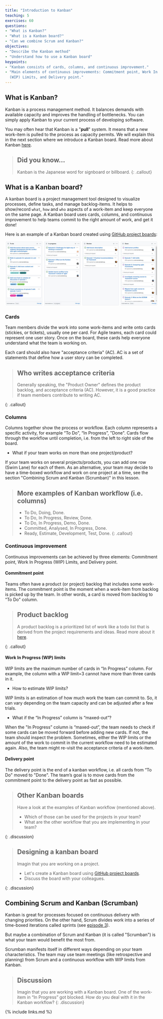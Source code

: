 ```yaml
---
title: "Introduction to Kanban"
teaching: 5
exercises: 60
questions:
- "What is Kanban?"
- "What is a Kanban board?"
- "Can we combine Scrum and Kanban?"
objectives:
- "Describe the Kanban method"
- "Understand how to use a Kanban board"
keypoints:
- "Kanban consists of cards, columns, and continuous improvement."
- "Main elements of continuous improvements: Commitment point, Work In Progress
  (WIP) Limits, and Delivery point."
---
```


## What is Kanban?

Kanban is a process management method. It balances demands with available
capacity and improves the handling of bottlenecks. You can simply apply Kanban to
your current process of developing software.

You may often hear that Kanban is a "**pull**" system. It means that a new work-item
is pulled to the process as capacity permits. We will explain this in the next
section where we introduce a Kanban board. Read more about Kanban
[here](https://www.atlassian.com/agile/kanban).

> ## Did you know...
>
> Kanban is the Japanese word for signboard or billboard.
{: .callout}

## What is a Kanban board?

A kanban board is a project management tool designed to visualize processes,
define tasks, and manage backlog-items. It helps to show/record `what`, `how`
and `who` aspects of a work-item and keep everyone on the same page. A Kanban
board uses cards, columns, and continuous improvement to help teams commit to
the right amount of work, and get it done!

Here is an example of a Kanban board created using
[GitHub project boards](https://docs.github.com/en/issues/organizing-your-work-with-project-boards):

![Kanban board](../fig/kanban_board.png)

### Cards

Team members divide the work into some work-items and write onto cards
(stickies, or tickets), usually one per card. For Agile teams, each card could
represent one user story. Once on the board, these cards help everyone
understand what the team is working on.

Each card should also have "acceptance criteria" (AC). AC is a set of
statements that define how a user story can be completed.

> ## Who writes acceptance criteria
>
> Generally speaking, the "Product Owner" defines the product backlog, and
> acceptance criteria (AC). However, it is a good practice if team members
> contribute to writing AC.
>
{: .callout}

### Columns

Columns together show the process or workflow. Each column represents a specific
activity, for example “To Do", “In Progress”, "Done". Cards flow through the
workflow until completion, i.e. from the left to right side of the board.

- What if your team works on more than one project/product?

If your team works on several projects/products, you can add one row (Swim Lane)
for each of them. As an alternative, your team may decide to have a time-boxed
workflow and work on one project at a time, see the section "Combining Scrum and
Kanban (Scrumban)" in this lesson.

> ## More examples of Kanban workflow (i.e. columns)
>
> - To Do, Doing, Done.
> - To Do, In Progress, Review, Done.
> - To Do, In Progress, Demo, Done.
> - Committed, Analysed, In Progress, Done.
> - Ready, Estimate, Development, Test, Done.
{: .callout}

### Continuous improvement

Continuous improvements can be achieved by three elements: Commitment point, Work
In Progress (WIP) Limits, and Delivery point.

#### Commitment point

Teams often have a product (or project) backlog that includes some work-items.
The commitment point is the moment when a work-item from backlog is picked up by
the team. In other words, a card is moved from backlog to “To Do" column.

> ## Product backlog
>
> A product backlog is a prioritized list of work like a todo list that is
> derived from the project requirements and ideas.
> Read more about it [here](https://www.atlassian.com/agile/scrum/backlogs).
>
{: .callout}

#### Work In Progress (WIP) limits

WIP limits are the maximum number of cards in “In Progress” column. For example,
the column with a WIP limit=3 cannot have more than three cards in it.

 - How to estimate WIP limits?

 WIP limits is an estimation of how much work the team can commit to. So, it can
   vary depending on the team capacity and can be adjusted after a few trials.

- What if the “In Progress” column is “maxed-out”?

When the "In Progress” column is “maxed-out”, the team needs to check if some
  cards can be moved forward before adding new cards. If not, the team should
  inspect the problem. Sometimes, either the WIP limits or the amount of the
  work to commit in the current workflow need to be estimated again. Also, the
  team might re-visit the acceptance criteria of a work-item.

#### Delivery point

The delivery point is the end of a kanban workflow, i.e. all cards from “To Do"
moved to "Done". The team’s goal is to move cards from the commitment point to
the delivery point as fast as possible.

> ## Other Kanban boards
>
> Have a look at the examples of Kanban workflow (mentioned above).
>
> - Which of those can be used for the projects in your team?
> - What are the other workflow that you are implementing in your team?
>
{: .discussion}

> ## Designing a kanban board
>
> Imagin that you are working on a project.
>
> - Let's create a Kanban board using
[GitHub project boards](https://docs.github.com/en/issues/organizing-your-work-with-project-boards).
> - Discuss the board with your colleagues.
>
{: .discussion}

## Combining Scrum and Kanban (Scrumban)

Kanban is great for processes focused on continuous delivery with changing
priorities. On the other hand, Scrum divides work into a series of time-boxed
iterations called sprints (see [episode 3](./03-scrum-into.md)).

But maybe a combination of Scrum and Kanban (it is called "Scrumban") is what
your team would benefit the most from.

Scrumban manifests itself in different ways depending on your team
characteristics. The team may use team meetings (like retrospective and
planning) from Scrum and a continuous workflow with WIP limits from Kanban.

> ## Discussion
>
> Imagin that you are working with a Kanban board. One of the work-item in “In
> Progress” got blocked. How do you deal with it in the Kanban workflow?
{: .discussion}

{% include links.md %}
